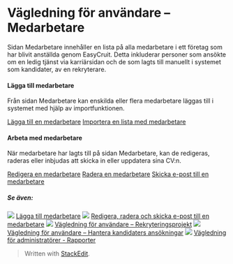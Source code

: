 # Vägledning för användare – Medarbetare

Sidan Medarbetare innehåller en lista på alla medarbetare i ett företag som har blivit anställda genom EasyCruit. Detta inkluderar personer som ansökte om en ledig tjänst via karriärsidan och de som lagts till manuellt i systemet som kandidater, av en rekryterare.

#### Lägga till medarbetare

Från sidan  Medarbetare  kan enskilda eller flera medarbetare läggas till i systemet med hjälp av importfunktionen.

[Lägga till en medarbetare](adding_employees.htm)
[Importera en lista med medarbetare](adding_employees.htm)

#### Arbeta med medarbetare

När medarbetare har lagts till  på sidan Medarbetare,  kan de redigeras, raderas eller inbjudas att skicka in eller uppdatera sina CV:n.

[Redigera en medarbetare](edit_delete_and_email_an_employee.htm)
[Radera en medarbetare](edit_delete_and_email_an_employee.htm)
[Skicka e-post till en medarbetare](edit_delete_and_email_an_employee.htm)

##### Se även:

![](../Resources/Images/icon-document-link.png)  [Lägga till medarbetare](adding_employees.htm)
![](../Resources/Images/icon-document-link.png)  [Redigera, radera och skicka e-post till en medarbetare](edit_delete_and_email_an_employee.htm)
![](../Resources/Images/icon-document-link.png)  [Vägledning för användare – Rekryteringsprojekt](guide_for_users_vacancies.htm)
![](../Resources/Images/icon-document-link.png)  [Vägledning för användare – Hantera kandidaters ansökningar](guide_for_users_handling_candidate_applications.htm)
![](../Resources/Images/icon-document-link.png)  [Vägledning för administratörer - Rapporter](guide_for_administrators_reports.htm)
> Written with [StackEdit](https://stackedit.io/).
<!--stackedit_data:
eyJkaXNjdXNzaW9ucyI6eyJucEhZOUJiZzZIMmh0eGpxIjp7In
N0YXJ0Ijo1NjksImVuZCI6NTkxLCJ0ZXh0IjoiQXJiZXRhIG1l
ZCBtZWRhcmJldGFyZSJ9LCJTczNPY1ZEWU9lVUNHYW1GIjp7In
N0YXJ0IjozMTMsImVuZCI6MzM1LCJ0ZXh0IjoiTMOkZ2dhIHRp
bGwgbWVkYXJiZXRhcmUifX0sImNvbW1lbnRzIjp7Inp5ZnU2Wl
FsNWFtU1FIbloiOnsiZGlzY3Vzc2lvbklkIjoibnBIWTlCYmc2
SDJodHhqcSIsInN1YiI6ImdoOjkzNTE2ODQxIiwidGV4dCI6Ii
FbQ2xvc2VkXSguLi9Ta2lucy9EZWZhdWx0L1N0eWxlc2hlZXRz
L0ltYWdlcy90cmFuc3BhcmVudC5naWYpQXJiZXRhIG1lZCBtZW
RhcmJldGFyZSIsImNyZWF0ZWQiOjE2MzYxMDIxNzMxNjh9LCJh
MXRNUVZNMFZzTGNVd2xUIjp7ImRpc2N1c3Npb25JZCI6IlNzM0
9jVkRZT2VVQ0dhbUYiLCJzdWIiOiJnaDo5MzUxNjg0MSIsInRl
eHQiOiIhW0Nsb3NlZF0oLi4vU2tpbnMvRGVmYXVsdC9TdHlsZX
NoZWV0cy9JbWFnZXMvdHJhbnNwYXJlbnQuZ2lmKUNsb3NlZEzD
pGdnYSB0aWxsIG1lZGFyYmV0YXJlIiwiY3JlYXRlZCI6MTYzNj
EwMjE4NDEyMn19LCJoaXN0b3J5IjpbMTMwMjM0NTc4Nl19
-->